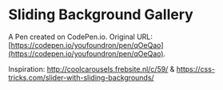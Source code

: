 # Sliding Background Gallery

A Pen created on CodePen.io. Original URL: [https://codepen.io/youfoundron/pen/qOeQao](https://codepen.io/youfoundron/pen/qOeQao).

Inspiration:
http://coolcarousels.frebsite.nl/c/59/
& 
https://css-tricks.com/slider-with-sliding-backgrounds/
